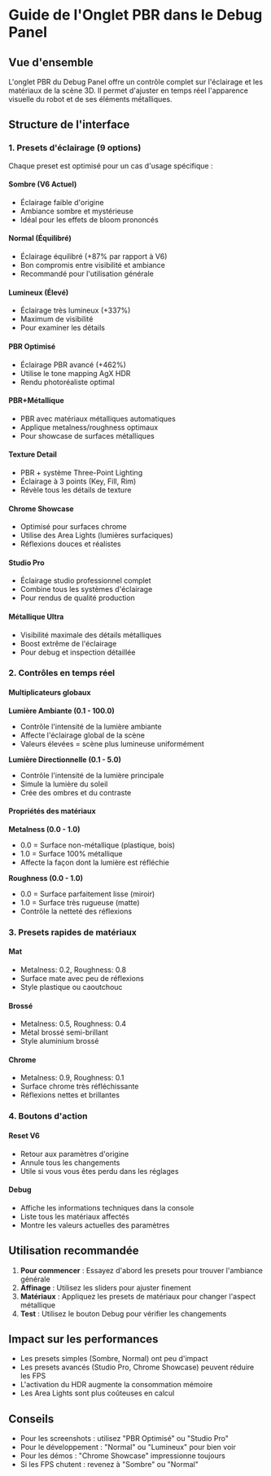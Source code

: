 # Guide de l'Onglet PBR dans le Debug Panel

## Vue d'ensemble

L'onglet PBR du Debug Panel offre un contrôle complet sur l'éclairage et les matériaux de la scène 3D. Il permet d'ajuster en temps réel l'apparence visuelle du robot et de ses éléments métalliques.

## Structure de l'interface

### 1. Presets d'éclairage (9 options)

Chaque preset est optimisé pour un cas d'usage spécifique :

#### **Sombre (V6 Actuel)**
- Éclairage faible d'origine
- Ambiance sombre et mystérieuse
- Idéal pour les effets de bloom prononcés

#### **Normal (Équilibré)**
- Éclairage équilibré (+87% par rapport à V6)
- Bon compromis entre visibilité et ambiance
- Recommandé pour l'utilisation générale

#### **Lumineux (Élevé)**
- Éclairage très lumineux (+337%)
- Maximum de visibilité
- Pour examiner les détails

#### **PBR Optimisé**
- Éclairage PBR avancé (+462%)
- Utilise le tone mapping AgX HDR
- Rendu photoréaliste optimal

#### **PBR+Métallique**
- PBR avec matériaux métalliques automatiques
- Applique metalness/roughness optimaux
- Pour showcase de surfaces métalliques

#### **Texture Detail**
- PBR + système Three-Point Lighting
- Éclairage à 3 points (Key, Fill, Rim)
- Révèle tous les détails de texture

#### **Chrome Showcase**
- Optimisé pour surfaces chrome
- Utilise des Area Lights (lumières surfaciques)
- Réflexions douces et réalistes

#### **Studio Pro**
- Éclairage studio professionnel complet
- Combine tous les systèmes d'éclairage
- Pour rendus de qualité production

#### **Métallique Ultra**
- Visibilité maximale des détails métalliques
- Boost extrême de l'éclairage
- Pour debug et inspection détaillée

### 2. Contrôles en temps réel

#### **Multiplicateurs globaux**

**Lumière Ambiante (0.1 - 100.0)**
- Contrôle l'intensité de la lumière ambiante
- Affecte l'éclairage global de la scène
- Valeurs élevées = scène plus lumineuse uniformément

**Lumière Directionnelle (0.1 - 5.0)**
- Contrôle l'intensité de la lumière principale
- Simule la lumière du soleil
- Crée des ombres et du contraste

#### **Propriétés des matériaux**

**Metalness (0.0 - 1.0)**
- 0.0 = Surface non-métallique (plastique, bois)
- 1.0 = Surface 100% métallique
- Affecte la façon dont la lumière est réfléchie

**Roughness (0.0 - 1.0)**
- 0.0 = Surface parfaitement lisse (miroir)
- 1.0 = Surface très rugueuse (matte)
- Contrôle la netteté des réflexions

### 3. Presets rapides de matériaux

#### **Mat**
- Metalness: 0.2, Roughness: 0.8
- Surface mate avec peu de réflexions
- Style plastique ou caoutchouc

#### **Brossé**
- Metalness: 0.5, Roughness: 0.4
- Métal brossé semi-brillant
- Style aluminium brossé

#### **Chrome**
- Metalness: 0.9, Roughness: 0.1
- Surface chrome très réfléchissante
- Réflexions nettes et brillantes

### 4. Boutons d'action

#### **Reset V6**
- Retour aux paramètres d'origine
- Annule tous les changements
- Utile si vous vous êtes perdu dans les réglages

#### **Debug**
- Affiche les informations techniques dans la console
- Liste tous les matériaux affectés
- Montre les valeurs actuelles des paramètres

## Utilisation recommandée

1. **Pour commencer** : Essayez d'abord les presets pour trouver l'ambiance générale
2. **Affinage** : Utilisez les sliders pour ajuster finement
3. **Matériaux** : Appliquez les presets de matériaux pour changer l'aspect métallique
4. **Test** : Utilisez le bouton Debug pour vérifier les changements

## Impact sur les performances

- Les presets simples (Sombre, Normal) ont peu d'impact
- Les presets avancés (Studio Pro, Chrome Showcase) peuvent réduire les FPS
- L'activation du HDR augmente la consommation mémoire
- Les Area Lights sont plus coûteuses en calcul

## Conseils

- Pour les screenshots : utilisez "PBR Optimisé" ou "Studio Pro"
- Pour le développement : "Normal" ou "Lumineux" pour bien voir
- Pour les démos : "Chrome Showcase" impressionne toujours
- Si les FPS chutent : revenez à "Sombre" ou "Normal"